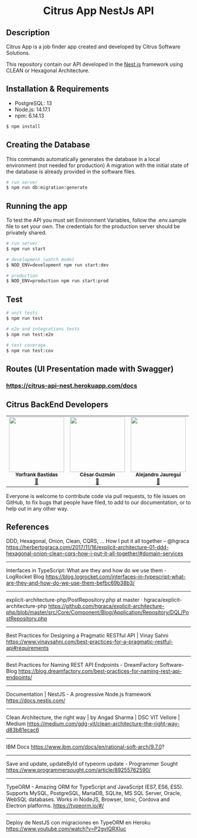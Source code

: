 <p align="center">
  <h1 align="center"/>Citrus App NestJs API</h1>
</p>

## Description

Citrus App is a job finder app created and developed by Citrus Software Solutions.

<p>This repository contain our API developed in the <a href="https://nestjs.com/" target="_blank">Nest.js</a> framework using CLEAN or Hexagonal Architecture.</p>

## Installation & Requirements

- PostgreSQL: 13
- Node.js: 14.17.1
- npm: 6.14.13

```bash
$ npm install
```

## Creating the Database

This commands automatically generates the database in a local environment (not needed for production)
A migration with the initial state of the database is already provided in the software files.

```bash
# run server
$ npm run db:migration:generate
```

## Running the app

To test the API you must set Environment Variables, follow the .env.sample file to set your own.
The credentials for the production server should be privately shared.

```bash
# run server
$ npm run start

# development (watch mode)
$ NOD_ENV=development npm run start:dev

# production
$ NOD_ENV=production npm run start:prod
```

## Test 

```bash
# unit tests
$ npm run test

# e2e and integrations tests
$ npm run test:e2e

# test coverage
$ npm run test:cov
```
## Routes (UI Presentation made with Swagger)

### https://citrus-api-nest.herokuapp.com/docs

## Citrus BackEnd Developers

<table align="center">
  <tbody><tr>
    <td align="center"><a href="https://github.com/YkBastidas" rel="nofollow"><img src="https://avatars.githubusercontent.com/u/44125021?v=4" width="150px;" alt="" style="max-width:100%;"><br><sub><b>Yorfrank Bastidas</b></sub></a><br><a href="https://github.com/Citrus-Software-Solutions/citrus-app-NestAPI/commits?author=ykbastidas" title="Commits"><g-emoji class="g-emoji" alias="book" fallback-src="https://github.githubassets.com/images/icons/emoji/unicode/1f4d6.png">📖</g-emoji></a></td>
    <td align="center"><a href="https://github.com/firstguzman"><img src="https://avatars.githubusercontent.com/u/50277994?v=4" width="150px;" alt="" style="max-width:100%;"><br><sub><b>César Guzmán</b></sub></a><br><a href="https://github.com/Citrus-Software-Solutions/citrus-app-NestAPI/commits?author=firstguzman" title="Documentation"><g-emoji class="g-emoji" alias="book" fallback-src="https://github.githubassets.com/images/icons/emoji/unicode/1f4d6.png">📖</g-emoji></a></td>
    <td align="center"><a href="https://github.com/alejjb" rel="nofollow"><img src="https://avatars.githubusercontent.com/u/55589316?v=4" width="150px;" alt="" style="max-width:100%;"><br><sub><b>Alejandro Jauregui</b></sub></a><br><a href="https://github.com/Citrus-Software-Solutions/citrus-app-NestAPI/commits?author=alejjb" title="Documentation"><g-emoji class="g-emoji" alias="book" fallback-src="https://github.githubassets.com/images/icons/emoji/unicode/1f4d6.png">📖</g-emoji></a></td>
  </tr>
</tbody></table>

Everyone is welcome to contribute code via pull requests, to file issues on GitHub, to fix bugs that people have filed, to add to our documentation, or to help out in any other way.

## References

DDD, Hexagonal, Onion, Clean, CQRS, … How I put it all together – @hgraca
https://herbertograca.com/2017/11/16/explicit-architecture-01-ddd-hexagonal-onion-clean-cqrs-how-i-put-it-all-together/#domain-services

---

Interfaces in TypeScript: What are they and how do we use them - LogRocket Blog
https://blog.logrocket.com/interfaces-in-typescript-what-are-they-and-how-do-we-use-them-befbc69b38b3/

---

explicit-architecture-php/PostRepository.php at master · hgraca/explicit-architecture-php
https://github.com/hgraca/explicit-architecture-php/blob/master/src/Core/Component/Blog/Application/Repository/DQL/PostRepository.php

---

Best Practices for Designing a Pragmatic RESTful API | Vinay Sahni
https://www.vinaysahni.com/best-practices-for-a-pragmatic-restful-api#requirements

---

Best Practices for Naming REST API Endpoints - DreamFactory Software- Blog
https://blog.dreamfactory.com/best-practices-for-naming-rest-api-endpoints/

---

Documentation | NestJS - A progressive Node.js framework
https://docs.nestjs.com/

---

Clean Architecture, the right way | by Angad Sharma | DSC VIT Vellore | Medium
https://medium.com/gdg-vit/clean-architecture-the-right-way-d83b81ecac6

---

IBM Docs
https://www.ibm.com/docs/en/rational-soft-arch/9.7.0?

---

Save and update, updateById of typeorm update - Programmer Sought
https://www.programmersought.com/article/89255762590/

---

TypeORM - Amazing ORM for TypeScript and JavaScript (ES7, ES6, ES5). Supports MySQL, PostgreSQL, MariaDB, SQLite, MS SQL Server, Oracle, WebSQL databases. Works in NodeJS, Browser, Ionic, Cordova and Electron platforms.
https://typeorm.io/#/

---

Deploy de NestJS con migraciones en TypeORM en Heroku
https://www.youtube.com/watch?v=P2gvIQRXIuc
